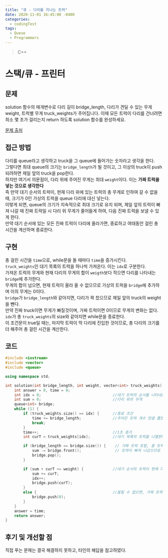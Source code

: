 ```yaml
---
title: "큐 - 다리를 지나는 트럭"
date: 2020-11-01 16:45:00 -0400
categories: 
  - codingTest
tags:
  - Queue
  - Programmers
---
```


> C++ 

스택/큐 - 프린터
=============
 
## 문제
solution 함수의 매개변수로 다리 길이 bridge_length, 다리가 견딜 수 있는 무게 weight, 트럭별 무게 truck_weights가 주어집니다. 이때 모든 트럭이 다리를 건너려면 최소 몇 초가 걸리는지 return 하도록 solution 함수를 완성하세요.

[문제 출처](https://programmers.co.kr/learn/courses/30/lessons/42587)

## 접근 방법 
다리를 queue라고 생각하고 truck을 그 queue에 들어가는 숫자라고 생각을 한다.  
그렇다면 최대 queue의 크기는 `bridge_length`가 될 것이고, 그 이상의 truck이 push 되려하면 제일 앞의 truck을 pop한다.  
하지만 여기서 의문점이, 다리 위에 주어진 무게는 최대 `weight`이다. 이는 **가짜 트럭을 넣는 것으로 생각한다**  
즉 만약 대기 순서의 트럭이, 현재 다리 위에 있는 트럭의 총 무게로 인하여 갈 수 없을 때, 크기가 0인 가상의 트럭을 queue 다리에 대신 넣는다.  
이렇게 되면, queue의 크기가 지속적으로 최대 크기로 유지 되며, 제일 앞의 트럭이 빠져 나갈 때 진짜 트럭일 시 다리 위 무게가 줄어들게 하여, 다음 진짜 트럭을 보낼 수 있게 한다.  
만약 대기 순서에 있는 모든 진짜 트럭이 다리에 올라가면, 종료하고 여태동안 걸린 총 시간을 계산하며 종료한다. 

## 구현
총 걸린 시간을 `time`으로, while문을 돌 때마다 `time`을 증가시킨다.  
`truck_weights`인 대기 목록의 트럭을 하나씩 가져온다. 이는 `idx`로 구분한다.  
가져온 트럭의 무게와 현재 다리의 무게의 합이 `weigth`보다 작으면 다리를 나타내는 `bridge`에 추가한다.  
무게의 합이 넘으면, 현재 트럭이 올라 올 수 없으므로 가상의 트럭을 `bridge`에 추가하며 이의 무게는 0이다.  
`bridge`가 `bridge_length`와 같아지면, 다리가 꽉 찼으므로 제일 앞의 truck의 weight을 뺀다.  
만약 진짜 truck이면 무게가 빠질것이며, 가짜 트럭이면 0이므로 무게의 변화는 없다.  
`idx`가 총 `truck_weights`의 size와 같아지면 while문을 종료한다.  
이 조건문이 true일 때는, 마지막 트럭이 막 다리에 진입한 것이므로, 총 다리의 크기를 더 해주어 총 걸린 시간을 계산한다.  

## 코드 
```c++
#include <iostream>
#include <vector>
#include <queue>

using namespace std;

int solution(int bridge_length, int weight, vector<int> truck_weights) {
	int answer = 0, time = 0;
	int idx = 0;                                //대기 트럭의 순서를 나타내는 index
	int sum = 0;                                //다리 위의 무게
	queue<int> bridge;
	while (1) {
		if (truck_weights.size() == idx) {      //종료 조건
			time += bridge_length;              //주어진 트럭 개수 만큼 뽑았을 때, 마지막 트럭은 다리 위를 출발하므로 다리 길이 만큼 더해주고 종료한다.
			break;
		}
		time++;                                 //1초 증가
		int curT = truck_weights[idx];          //대기 목록의 트럭을 나열한다.

		if (bridge_length == bridge.size()) {    // 가짜 트럭 포함, 총 트럭이 다리 위에 꽉차 있을 시, 앞에서 부터 제거한다.
			sum -= bridge.front();               // 트럭이 빠져 나갔으므로 무게를 뺀다. 만약 가짜 트럭이면 0을 빼므로 무게 차이는 없다. 
			bridge.pop();
		}

		if (sum + curT <= weight) {             //대기 순서의 트럭이 현재 다리 위의 무게보다 적으면 진짜 트럭을 올린다.
			sum += curT;
			idx++;
			bridge.push(curT);
		}   
		else {                                  //올릴 수 없으면, 가짜 트럭이며 크기가 0인 트럭을 다리 위에 올린다.
			bridge.push(0);
		}
	}
    answer = time;
	return answer;
}
```

## 후기 및 개선할 점
직접 푸는 문제는 결국 해결하지 못하고, 타인의 해답을  참고하였다.  